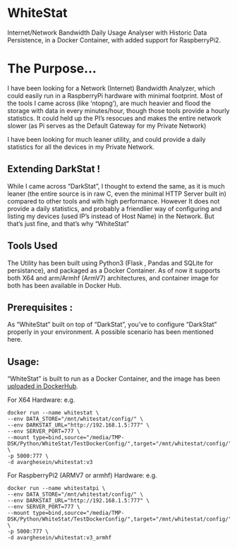 # WhiteStat
Internet/Network Bandwidth Daily Usage Analyser with Historic Data Persistence, in a Docker Container, with added support for RaspberryPi2.

# The Purpose... 

I have been looking for a Network (Internet) Bandwidth Analyzer, which could easily run in a RaspberryPi hardware with minimal footprint. Most of the tools I came across (like ‘ntopng’), are much heavier and flood the storage with data in every minutes/hour, though those tools provide a hourly statistics. It could held up the PI’s resocues and makes the entire network slower (as Pi serves as the Default Gateway for my Private Network) 

I have been looking for much leaner utility, and could provide a daily statistics for all the devices in my Private Network.  

## Extending DarkStat ! 

While I came across “DarkStat”, I thought to extend the same, as it is much leaner (the entire source is in raw C, even the minimal HTTP Server built in) compared to other tools and with high performance. However It does not provide a daily statistics, and probably a friendlier way of configuring and listing my devices (used IP’s instead of Host Name) in the Network. But that’s just fine, and that’s why “WhiteStat” 
 

## Tools Used 

The Utility has been built using Python3 (Flask , Pandas and SQLite for persistance), and packaged as a Docker Container. As of now it supports both X64 and arm/Armhf (ArmV7) architectures, and container image for both has been available in Docker Hub. 

## Prerequisites : 

As “WhiteStat” built on top of “DarkStat”, you’ve to configure “DarkStat” properly in your environment. A possible scenario has been mentioned here. 

 

## Usage: 

“WhiteStat” is built to run as a Docker Container, and the image has been [uploaded in DockerHub](https://hub.docker.com/r/avarghesein/whitestat). 

For X64 Hardware: e.g.

    docker run --name whitestat \
    --env DATA_STORE="/mnt/whitestat/config/" \
    --env DARKSTAT_URL="http://192.168.1.5:777" \
    --env SERVER_PORT=777 \
    --mount type=bind,source="/media/TMP-DSK/Python/WhiteStat/TestDockerConfig/",target="/mnt/whitestat/config/"  \
    -p 5000:777 \
    -d avarghesein/whitestat:v3

For RaspberryPi2 (ARMV7 or armhf) Hardware: e.g.

    docker run --name whitestatpi \
    --env DATA_STORE="/mnt/whitestat/config/" \
    --env DARKSTAT_URL="http://192.168.1.5:777" \
    --env SERVER_PORT=777 \
    --mount type=bind,source="/media/TMP-DSK/Python/WhiteStat/TestDockerConfig/",target="/mnt/whitestat/config/"  \
    -p 5000:777 \
    -d avarghesein/whitestat:v3_armhf
    
